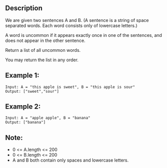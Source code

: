 ## Description

We are given two sentences A and B.  (A sentence is a string of space separated words.  Each word consists only of lowercase letters.)

A word is uncommon if it appears exactly once in one of the sentences, and does not appear in the other sentence.

Return a list of all uncommon words. 

You may return the list in any order.

## Example 1:

```
Input: A = "this apple is sweet", B = "this apple is sour"
Output: ["sweet","sour"]
```

## Example 2:

```
Input: A = "apple apple", B = "banana"
Output: ["banana"]
``` 

## Note:

* 0 <= A.length <= 200
* 0 <= B.length <= 200
* A and B both contain only spaces and lowercase letters.